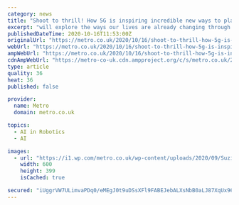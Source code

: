 ```yaml
---
category: news
title: "Shoot to thrill! How 5G is inspiring incredible new ways to play games and take photos"
excerpt: "will explore the ways our lives are already changing through 5G technology Amazingly, many of these technologies are already working, right now – including mind-controlled video games ..."
publishedDateTime: 2020-10-16T11:53:00Z
originalUrl: "https://metro.co.uk/2020/10/16/shoot-to-thrill-how-5g-is-inspiring-incredible-new-ways-to-play-games-and-take-photos-13307784/"
webUrl: "https://metro.co.uk/2020/10/16/shoot-to-thrill-how-5g-is-inspiring-incredible-new-ways-to-play-games-and-take-photos-13307784/"
ampWebUrl: "https://metro.co.uk/2020/10/16/shoot-to-thrill-how-5g-is-inspiring-incredible-new-ways-to-play-games-and-take-photos-13307784/amp/"
cdnAmpWebUrl: "https://metro-co-uk.cdn.ampproject.org/c/s/metro.co.uk/2020/10/16/shoot-to-thrill-how-5g-is-inspiring-incredible-new-ways-to-play-games-and-take-photos-13307784/amp/"
type: article
quality: 36
heat: 36
published: false

provider:
  name: Metro
  domain: metro.co.uk

topics:
  - AI in Robotics
  - AI

images:
  - url: "https://i1.wp.com/metro.co.uk/wp-content/uploads/2020/09/Suzi-Ruffell-c.-Jiksaw-SR_JIK__18_101_054A5288-Edit-61a4.jpg?quality=90&strip=all&zoom=1&resize=600%2C399&ssl=1"
    width: 600
    height: 399
    isCached: true

secured: "iUggrVW7ULimvaPDq0/eMEgJ0t9uDSsXFl9FABEJebALXsNbB0aLJ87XqUx96l95l67oBG/Mw9n0xDUAuf08d4kXRsYSQtrk1MUw4OVMHAfAdyskpozlkQPu5xdgX1ciOFrUvaxcPGqrLj7TKkVGZy48Ogk56SAnetOnDG6DhbNhuCwTZKoKRgTaDeYQvFSgXdY27aw3s4rAak/Aw3gROjO+UKi9NjP/IlGNxc9bSRqp9gmleovOTyQtevJlrSIcotp5zT6L9ETnLA3q1NiQiqUSEsjFzxtgFv5xIO5LFOGeSJ+proufD2H1JqmcWimf2PGbuyQirOCgxI84+reiNl1tXRw7HAI6JhAN/MHVdyg=;8IQIjcJexjYAEbTN5sUrZg=="
---
```


